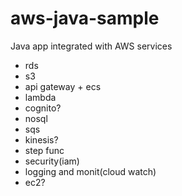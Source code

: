 # aws-java-sample
Java app integrated with AWS services


- rds
- s3
- api gateway + ecs
- lambda
- cognito?
- nosql
- sqs
- kinesis?
- step func
- security(iam)
- logging and monit(cloud watch)
- ec2?
